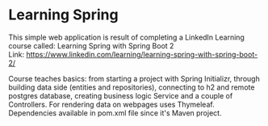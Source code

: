 <h1>Learning Spring</h1>

This simple web application is result of completing a LinkedIn Learning course called: Learning Spring with Spring Boot 2
<br>Link: https://www.linkedin.com/learning/learning-spring-with-spring-boot-2/

Course teaches basics: from starting a project with Spring Initializr, through building data side (entities and repositories),
connecting to h2 and remote postgres database, creating business logic Service and a couple of Controllers. For rendering data on webpages uses Thymeleaf. 
Dependencies available in pom.xml file since it's Maven project.
